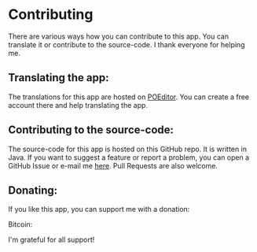 # Contributing
There are various ways how you can contribute to this app. You can translate it or contribute to the source-code. I thank everyone for helping me.


## Translating the app:

The translations for this app are hosted on [POEditor](https://www.poeditor.com/join/project/EIvRjgfGRO). You can create a free account there and help translating the app.


## Contributing to the source-code:

The source-code for this app is hosted on this GitHub repo. It is written in Java. If you want to suggest a feature or report a problem, you can open a GitHub Issue or e-mail me [here](mailto:georg.rieger@eblcom.ch). Pull Requests are also welcome.


## Donating:

If you like this app, you can support me with a donation:

Bitcoin:

I'm grateful for all support!
